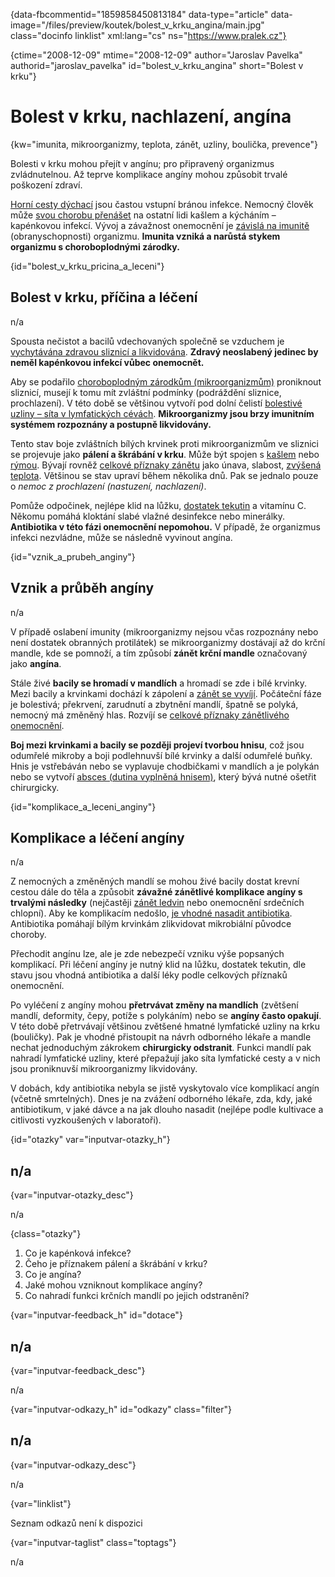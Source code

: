 
{data-fbcommentid="1859858450813184" data-type="article" data-image="/files/preview/koutek/bolest\_v\_krku_angina/main.jpg" class="docinfo linklist" xml:lang="cs" ns="https://www.pralek.cz"}

{ctime="2008-12-09" mtime="2008-12-09" author="Jaroslav Pavelka" authorid="jaroslav\_pavelka" id="bolest\_v\_krku\_angina" short="Bolest v krku"}

# Bolest v krku, nachlazení, angína

<!-- generated attribute kw by user_udpatekw.sh on 2020-04-10, do not edit -->

{kw="imunita, mikroorganizmy, teplota, zánět, uzliny, boulička, prevence"}

Bolesti v krku mohou přejít v angínu; pro připravený organizmus zvládnutelnou. Až teprve komplikace angíny mohou způsobit trvalé poškození zdraví.

[Horní cesty dýchací][1] jsou častou vstupní bránou infekce. Nemocný člověk může [svou chorobu přenášet][2] na ostatní lidi kašlem a kýcháním – kapénkovou infekcí. Vývoj a závažnost onemocnění je [závislá na imunitě][3] (obranyschopnosti) organizmu. **Imunita vzniká a narůstá stykem organizmu s choroboplodnými zárodky.**

{id="bolest\_v\_krku\_pricina\_a_leceni"}

## Bolest v krku, příčina a léčení

n/a

Spousta nečistot a bacilů vdechovaných společně se vzduchem je [vychytávána zdravou sliznicí a likvidována][4]. **Zdravý neoslabený jedinec by neměl kapénkovou infekcí vůbec onemocnět.**

Aby se podařilo [choroboplodným zárodkům (mikroorganizmům)][5] proniknout sliznicí, musejí k tomu mít zvláštní podmínky (podráždění sliznice, prochlazení). V této době se většinou vytvoří pod dolní čelistí [bolestivé uzliny – síta v lymfatických cévách][6]. **Mikroorganizmy jsou brzy imunitním systémem rozpoznány a postupně likvidovány.**

Tento stav boje zvláštních bílých krvinek proti mikroorganizmům ve sliznici se projevuje jako **pálení a škrábání v krku**. Může být spojen s [kašlem][4] nebo [rýmou][1]. Bývají rovněž [celkové příznaky zánětu][7] jako únava, slabost, [zvýšená teplota][8]. Většinou se stav upraví během několika dnů. Pak se jednalo pouze o _nemoc z prochlazení (nastuzení, nachlazení)_.

Pomůže odpočinek, nejlépe klid na lůžku, [dostatek tekutin][9] a vitamínu C. Někomu pomáhá kloktání slabé vlažné desinfekce nebo minerálky. **Antibiotika v této fázi onemocnění nepomohou.** V případě, že organizmus infekci nezvládne, může se následně vyvinout angína.

{id="vznik\_a\_prubeh_anginy"}

## Vznik a průběh angíny

n/a

V případě oslabení imunity (mikroorganizmy nejsou včas rozpoznány nebo není dostatek obranných protilátek) se mikroorganizmy dostávají až do krční mandle, kde se pomnoží, a tím způsobí **zánět krční mandle** označovaný jako **angína**.

Stále živé **bacily se hromadí v mandlích** a hromadí se zde i bílé krvinky. Mezi bacily a krvinkami dochází k zápolení a [zánět se vyvíjí][10]. Počáteční fáze je bolestivá; překrvení, zarudnutí a zbytnění mandlí, špatně se polyká, nemocný má změněný hlas. Rozvíjí se [celkové příznaky zánětlivého onemocnění][7].

**Boj mezi krvinkami a bacily se později projeví tvorbou hnisu**, což jsou odumřelé mikroby a boji podlehnuvší bílé krvinky a další odumřelé buňky. Hnis je vstřebáván nebo se vyplavuje chodbičkami v mandlích a je polykán nebo se vytvoří [absces (dutina vyplněná hnisem)][11], který bývá nutné ošetřit chirurgicky.

{id="komplikace\_a\_leceni_anginy"}

## Komplikace a léčení angíny

n/a

Z nemocných a změněných mandlí se mohou živé bacily dostat krevní cestou dále do těla a způsobit **závažné zánětlivé komplikace angíny s trvalými následky** (nejčastěji [zánět ledvin][12] nebo onemocnění srdečních chlopní). Aby ke komplikacím nedošlo, [je vhodné nasadit antibiotika][13]. Antibiotika pomáhají bílým krvinkám zlikvidovat mikrobiální původce choroby.

Přechodit angínu lze, ale je zde nebezpečí vzniku výše popsaných komplikací. Při léčení angíny je nutný klid na lůžku, dostatek tekutin, dle stavu jsou vhodná antibiotika a další léky podle celkových příznaků onemocnění.

Po vyléčení z angíny mohou **přetrvávat změny na mandlích** (zvětšení mandlí, deformity, čepy, potíže s polykáním) nebo se **angíny často opakují**. V této době přetrvávají většinou zvětšené hmatné lymfatické uzliny na krku (bouličky). Pak je vhodné přistoupit na návrh odborného lékaře a mandle nechat jednoduchým zákrokem **chirurgicky odstranit**. Funkci mandlí pak nahradí lymfatické uzliny, které přepažují jako síta lymfatické cesty a v nich jsou proniknuvší mikroorganizmy likvidovány.

V dobách, kdy antibiotika nebyla se jistě vyskytovalo více komplikací angín (včetně smrtelných). Dnes je na zvážení odborného lékaře, zda, kdy, jaké antibiotikum, v jaké dávce a na jak dlouho nasadit (nejlépe podle kultivace a citlivosti vyzkoušených v laboratoři).

{id="otazky" var="inputvar-otazky_h"}

## n/a

{var="inputvar-otazky_desc"}

n/a

{class="otazky"}

  1. Co je kapénková infekce?
  2. Čeho je příznakem pálení a škrábání v krku?
  3. Co je angína?
  4. Jaké mohou vzniknout komplikace angíny?
  5. Co nahradí funkci krčních mandlí po jejich odstranění?

{var="inputvar-feedback_h" id="dotace"}

## n/a

{var="inputvar-feedback_desc"}

n/a

{var="inputvar-odkazy_h" id="odkazy" class="filter"}

## n/a

{var="inputvar-odkazy_desc"}

n/a

{var="linklist"}

Seznam odkazů není k dispozici

{var="inputvar-taglist" class="toptags"}

n/a

 [1]: ryma_a_smrkani
 [2]: chripka
 [3]: imunita
 [4]: kasel_a_typy_kasle
 [5]: mikroorganizmy
 [6]: lymfaticke_uzliny
 [7]: zanet
 [8]: teplota
 [9]: prijem_tekutin
 [10]: lecba_zanetu
 [11]: nezhoubne_nadory
 [12]: mocove_kameny
 [13]: antibiotika

